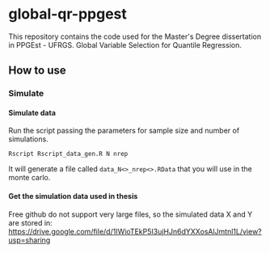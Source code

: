 # global-qr-ppgest
This repository contains the code used for the Master's Degree dissertation in PPGEst - UFRGS. Global Variable Selection for Quantile Regression.

## How to use

### Simulate

#### Simulate data

Run the script passing the parameters for sample size and number of simulations.

```
Rscript Rscript_data_gen.R N nrep
```

It will generate a file called `data_N<>_nrep<>.RData` that you will use in the monte carlo. 

#### Get the simulation data used in thesis
Free github do not support very large files, so the simulated data X and Y are stored in: https://drive.google.com/file/d/1IWioTEkP5I3ujHJn6dYXXosAlJmtnl1L/view?usp=sharing 


